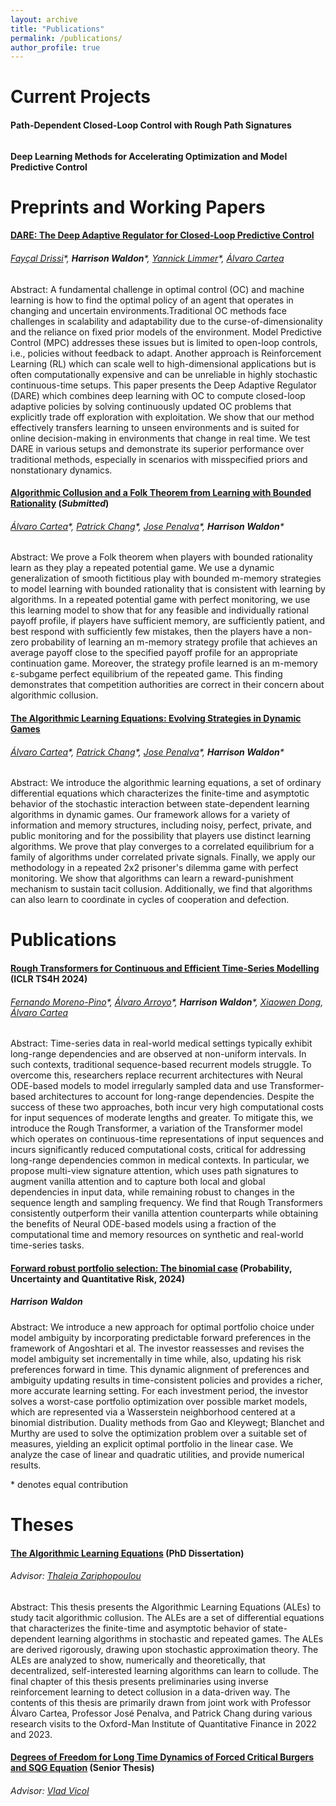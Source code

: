 ```yaml
---
layout: archive
title: "Publications"
permalink: /publications/
author_profile: true
---
```


Current Projects
======

#### Path-Dependent Closed-Loop Control with Rough Path Signatures
###### 

#### Deep Learning Methods for Accelerating Optimization and Model Predictive Control

Preprints and Working Papers
======

#### [DARE: The Deep Adaptive Regulator for Closed-Loop Predictive Control](https://harrisonwaldon.github.io/files/dare.pdf)
###### [Fayçal Drissi](https://www.faycaldrissi.com/)\*, **Harrison Waldon**\*, [Yannick Limmer](https://scholar.google.com/citations?user=ArvBldAAAAAJ&hl=en)\*, [Álvaro Cartea](https://sites.google.com/site/alvarocartea/home)

Abstract: A fundamental challenge in optimal control (OC) and machine learning is how to find the optimal policy of an agent that operates in changing and uncertain environments.Traditional OC methods face challenges in scalability and adaptability due to the curse-of-dimensionality and the reliance on fixed prior models of the environment. 
Model Predictive Control (MPC) addresses these issues but is limited to open-loop controls, i.e., policies without feedback to adapt. Another approach is Reinforcement Learning (RL) which can scale well to high-dimensional applications but is often computationally expensive and can be unreliable in highly stochastic continuous-time setups. This paper presents the Deep Adaptive Regulator (DARE) which combines deep learning with OC to compute closed-loop adaptive policies by solving continuously updated OC problems that explicitly trade off exploration with exploitation. We show that our method effectively transfers learning to unseen environments and is suited for online decision-making in environments that change in real time. We test DARE in various setups and demonstrate its superior performance over traditional methods, especially in scenarios with misspecified priors and nonstationary dynamics.


#### **[Algorithmic Collusion and a Folk Theorem from Learning with Bounded Rationality](https://papers.ssrn.com/sol3/papers.cfm?abstract_id=4293831)** (*Submitted*)
  ###### [Álvaro Cartea](https://sites.google.com/site/alvarocartea/home)\*, [Patrick Chang](https://sites.google.com/view/patrickchang/home?authuser=1)\*, [Jose Penalva](https://www.josepenalva.com/)\*, **Harrison Waldon**\*
  Abstract: We prove a Folk theorem when players with bounded rationality learn as they play a repeated potential game. We use a dynamic generalization of smooth fictitious play with bounded m-memory strategies to model learning with bounded rationality that is consistent with learning by algorithms. In a repeated potential game with perfect monitoring, we use this learning model to show that for any feasible and individually rational payoff profile, if players have sufficient memory, are sufficiently patient, and best respond with sufficiently few mistakes, then the players have a non-zero probability of learning an m-memory strategy profile that achieves an average payoff close to the specified payoff profile for an appropriate continuation game. Moreover, the strategy profile learned is an m-memory ε-subgame perfect equilibrium of the repeated game. This finding demonstrates that competition authorities are correct in their concern about algorithmic collusion.

#### **[The Algorithmic Learning Equations: Evolving Strategies in Dynamic Games](https://papers.ssrn.com/sol3/papers.cfm?abstract_id=4175239)**
  ###### [Álvaro Cartea](https://sites.google.com/site/alvarocartea/home)\*, [Patrick Chang](https://sites.google.com/view/patrickchang/home?authuser=1)\*, [Jose Penalva](https://www.josepenalva.com/)\*, **Harrison Waldon**\*
  Abstract: We introduce the algorithmic learning equations, a set of ordinary differential equations which characterizes the finite-time and asymptotic behavior of the stochastic interaction between state-dependent learning algorithms in dynamic games. Our framework allows for a variety of information and memory structures, including noisy, perfect, private, and public monitoring and for the possibility that players use distinct learning algorithms. We prove that play converges to a correlated equilibrium for a family of algorithms under correlated private signals. Finally, we apply our methodology in a repeated 2x2 prisoner's dilemma game with perfect monitoring. We show that algorithms can learn a reward-punishment mechanism to sustain tacit collusion. Additionally, we find that algorithms can also learn to coordinate in cycles of cooperation and defection.


Publications
======
#### **[Rough Transformers for Continuous and Efficient Time-Series Modelling](https://arxiv.org/abs/2403.10288)** (ICLR TS4H 2024)
  ###### [Fernando Moreno-Pino](https://fmorenopino.github.io/)\*, [Álvaro Arroyo](https://scholar.google.co.uk/citations?user=P1qHzNYAAAAJ&hl=en)\*, **Harrison Waldon**\*, [Xiaowen Dong](https://web.media.mit.edu/~xdong/), [Álvaro Cartea](https://sites.google.com/site/alvarocartea/home)
  Abstract: Time-series data in real-world medical settings typically exhibit long-range dependencies and are observed at non-uniform intervals. In such contexts, traditional sequence-based recurrent models struggle. To overcome this, researchers replace recurrent architectures with Neural ODE-based models to model irregularly sampled data and use Transformer-based architectures to account for long-range dependencies. Despite the success of these two approaches, both incur very high computational costs for input sequences of moderate lengths and greater. To mitigate this, we introduce the Rough Transformer, a variation of the Transformer model which operates on continuous-time representations of input sequences and incurs significantly reduced computational costs, critical for addressing long-range dependencies common in medical contexts. In particular, we propose multi-view signature attention, which uses path signatures to augment vanilla attention and to capture both local and global dependencies in input data, while remaining robust to changes in the sequence length and sampling frequency. We find that Rough Transformers consistently outperform their vanilla attention counterparts while obtaining the benefits of Neural ODE-based models using a fraction of the computational time and memory resources on synthetic and real-world time-series tasks.

#### **[Forward robust portfolio selection: The binomial case](https://www.aimsciences.org/article/doi/10.3934/puqr.2024006)** (Probability, Uncertainty and Quantitative Risk, 2024)
  ##### **Harrison Waldon**
  Abstract: We introduce a new approach for optimal portfolio choice under model ambiguity by incorporating predictable forward preferences in the framework of Angoshtari et al. The investor reassesses and revises the model ambiguity set incrementally in time while, also, updating his risk preferences forward in time. This dynamic alignment of preferences and ambiguity updating results in time-consistent policies and provides a richer, more accurate learning setting. For each investment period, the investor solves a worst-case portfolio optimization over possible market models, which are represented via a Wasserstein neighborhood centered at a binomial distribution. Duality methods from Gao and Kleywegt; Blanchet and Murthy are used to solve the optimization problem over a suitable set of measures, yielding an explicit optimal portfolio in the linear case. We analyze the case of linear and quadratic utilities, and provide numerical results.

\* denotes equal contribution

Theses
======

#### [The Algorithmic Learning Equations](https://repositories.lib.utexas.edu/items/3405fbe2-c3ec-4f87-8bc6-526e54f6e4c2) (PhD Dissertation)
  ###### Advisor: [Thaleia Zariphopoulou](https://web.ma.utexas.edu/users/zariphop/)
  Abstract: This thesis presents the Algorithmic Learning Equations (ALEs) to study tacit algorithmic collusion. The ALEs are a set of differential equations that characterizes the finite-time and asymptotic behavior of state-dependent learning algorithms in stochastic and repeated games. The ALEs are derived rigorously, drawing upon stochastic approximation theory. The ALEs are analyzed to show, numerically and theoretically, that decentralized, self-interested learning algorithms can learn to collude. The final chapter of this thesis presents preliminaries using inverse reinforcement learning to detect collusion in a data-driven way. The contents of this thesis are primarily drawn from joint work with Professor Álvaro Cartea, Professor José Penalva, and Patrick Chang during various research visits to the Oxford-Man Institute of Quantitative Finance in 2022 and 2023.


#### [Degrees of Freedom for Long Time Dynamics of Forced Critical Burgers and SQG Equation](https://dataspace.princeton.edu/handle/88435/dsp0170795b28c) (Senior Thesis)
  ###### Advisor: [Vlad Vicol](https://cims.nyu.edu/~vicol/)


<!-- {% if site.author.googlescholar %}
  <div class="wordwrap">You can find my articles on <a href="{{site.author.googlescholar}}">my Google Scholar profile</a>.</div>
{% endif %}

{% include base_path %}

{% for post in site.publications reversed %}
  {% include archive-single.html %}
{% endfor %} -->
